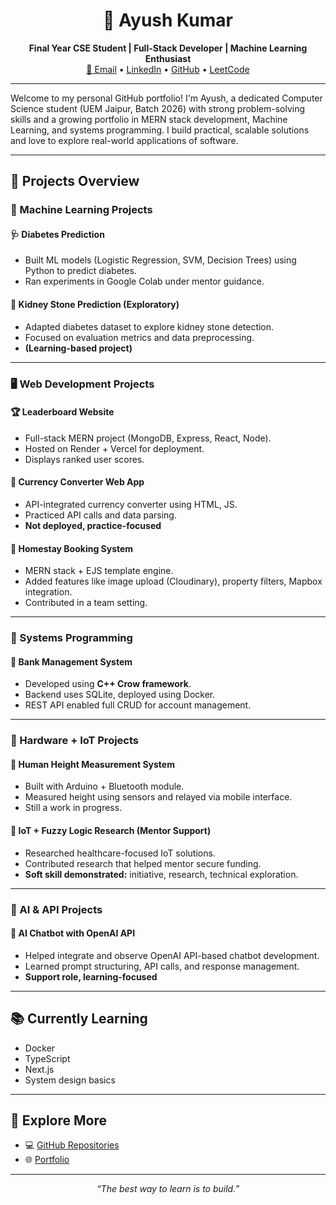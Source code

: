 <h1 align="center">👋 Ayush Kumar</h1>
<p align="center">
  <b>Final Year CSE Student | Full-Stack Developer | Machine Learning Enthusiast</b><br>
  <a href="mailto:ayushshaw022@gmail.com">📧 Email</a> •
  <a href="https://www.linkedin.com/in/ayush-kumar-01173a205/">LinkedIn</a> •
  <a href="https://github.com/Ayushkumar022">GitHub</a> •
  <a href="https://leetcode.com/u/Ayushkumar022/">LeetCode</a>
</p>

---

Welcome to my personal GitHub portfolio! I'm Ayush, a dedicated Computer Science student (UEM Jaipur, Batch 2026) with strong problem-solving skills and a growing portfolio in MERN stack development, Machine Learning, and systems programming. I build practical, scalable solutions and love to explore real-world applications of software.

---

## 🚀 Projects Overview

### 🧠 Machine Learning Projects

#### 🩺 Diabetes Prediction
- Built ML models (Logistic Regression, SVM, Decision Trees) using Python to predict diabetes.
- Ran experiments in Google Colab under mentor guidance.

#### 🧪 Kidney Stone Prediction (Exploratory)
- Adapted diabetes dataset to explore kidney stone detection.
- Focused on evaluation metrics and data preprocessing.
- **(Learning-based project)**

---

### 🖥️ Web Development Projects

#### 🏆 Leaderboard Website
- Full-stack MERN project (MongoDB, Express, React, Node).
- Hosted on Render + Vercel for deployment.
- Displays ranked user scores.

#### 💱 Currency Converter Web App
- API-integrated currency converter using HTML, JS.
- Practiced API calls and data parsing.
- **Not deployed, practice-focused**

#### 🏡 Homestay Booking System
- MERN stack + EJS template engine.
- Added features like image upload (Cloudinary), property filters, Mapbox integration.
- Contributed in a team setting.

---

### 🧰 Systems Programming

#### 🏦 Bank Management System
- Developed using **C++ Crow framework**.
- Backend uses SQLite, deployed using Docker.
- REST API enabled full CRUD for account management.

---

### 🔧 Hardware + IoT Projects

#### 📏 Human Height Measurement System
- Built with Arduino + Bluetooth module.
- Measured height using sensors and relayed via mobile interface.
- Still a work in progress.

#### 🔬 IoT + Fuzzy Logic Research (Mentor Support)
- Researched healthcare-focused IoT solutions.
- Contributed research that helped mentor secure funding.
- **Soft skill demonstrated:** initiative, research, technical exploration.

---

### 🤖 AI & API Projects

#### 🧠 AI Chatbot with OpenAI API
- Helped integrate and observe OpenAI API-based chatbot development.
- Learned prompt structuring, API calls, and response management.
- **Support role, learning-focused**

---

## 📚 Currently Learning

- Docker  
- TypeScript  
- Next.js  
- System design basics

---

## 📂 Explore More

- 💻 [GitHub Repositories](https://github.com/Ayushkumar022)  
- 🌐 [Portfolio](https://ayushkumar022.github.io)

---

<p align="center">
  <i>“The best way to learn is to build.”</i>
</p>
